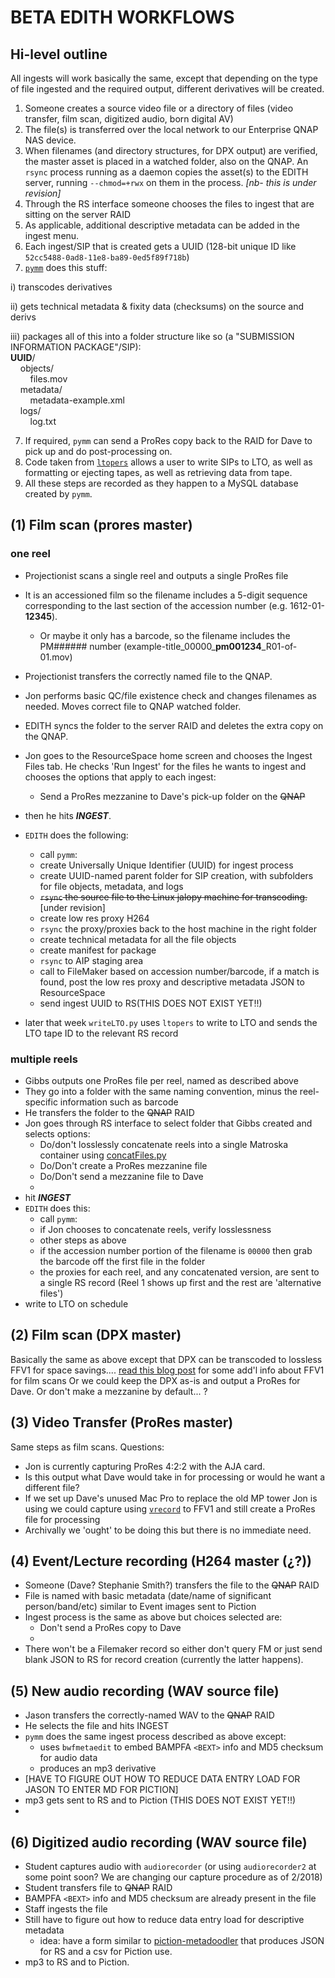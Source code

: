 # BETA EDITH WORKFLOWS

## Hi-level outline
All ingests will work basically the same, except that depending on the type of file ingested and the required output, different derivatives will be created.

1) Someone creates a source video file or a directory of files (video transfer, film scan, digitized audio, born digital AV)
2) The file(s) is transferred over the local network to our Enterprise QNAP NAS device.
3) When filenames (and directory structures, for DPX output) are verified, the master asset is placed in a watched folder, also on the QNAP. An `rsync` process running as a daemon copies the asset(s) to the EDITH server, running `--chmod=+rwx` on them in the process. *[nb- this is under revision]*
3) Through the RS interface someone chooses the files to ingest that are sitting on the server RAID
4) As applicable, additional descriptive metadata can be added in the ingest menu.
5) Each ingest/SIP that is created gets a UUID (128-bit unique ID like `52cc5488-0ad8-11e8-ba89-0ed5f89f718b`)
6) [`pymm`](https://github.com/BAM-PFA/pymm) does this stuff:

 i) transcodes derivatives

 ii) gets technical metadata & fixity data (checksums) on the source and derivs
 
 iii) packages all of this into a folder structure like so (a "SUBMISSION INFORMATION PACKAGE"/SIP):<br>
 **UUID**/<br>
&nbsp;&nbsp;&nbsp;&nbsp;objects/<br>
&nbsp;&nbsp;&nbsp;&nbsp;&nbsp;&nbsp;&nbsp;&nbsp;files.mov<br>
&nbsp;&nbsp;&nbsp;&nbsp;metadata/ <br>
&nbsp;&nbsp;&nbsp;&nbsp;&nbsp;&nbsp;&nbsp;&nbsp;metadata-example.xml<br>
&nbsp;&nbsp;&nbsp;&nbsp;logs/ <br>
&nbsp;&nbsp;&nbsp;&nbsp;&nbsp;&nbsp;&nbsp;&nbsp;log.txt<br>

7) If required, `pymm` can send a ProRes copy back to the RAID for Dave to pick up and do post-processing on.
8) Code taken from [`ltopers`](https://github.com/amiaopensource/ltopers) allows a user to write SIPs to LTO, as well as formatting or ejecting tapes, as well as retrieving data from tape.
9) All these steps are recorded as they happen to a MySQL database created by `pymm`.

## (1) Film scan (prores master)

### one reel
* Projectionist scans a single reel and outputs a single ProRes file 
* It is an accessioned film so the filename includes a 5-digit sequence corresponding to the last section of the accession number (e.g. 1612-01-**12345**).
  * Or maybe it only has a barcode, so the filename includes the PM###### number  (example-title_00000_**pm001234**_R01-of-01.mov)
* Projectionist transfers the correctly named file to the QNAP.
* Jon performs basic QC/file existence check and changes filenames as needed. Moves correct file to QNAP watched folder.
* EDITH syncs the folder to the server RAID and deletes the extra copy on the QNAP.
* Jon goes to the ResourceSpace home screen and chooses the Ingest Files tab. He checks 'Run Ingest' for the files he wants to ingest and chooses the options that apply to each ingest:
  * Send a ProRes mezzanine to Dave's pick-up folder on the ~~QNAP~~
* then he hits *__INGEST__*.

* `EDITH` does the following:
  * call `pymm`: 
  * create Universally Unique Identifier (UUID) for ingest process 
  * create UUID-named parent folder for SIP creation, with subfolders for file objects, metadata, and logs 
  * ~~`rsync` the source file to the Linux jalopy machine for transcoding.~~ [under revision]
  * create low res proxy H264 
  * `rsync` the proxy/proxies back to the host machine in the right folder
  * create technical metadata for all the file objects
  * create manifest for package
  * `rsync` to AIP staging area
  * call to FileMaker based on accession number/barcode, if a match is found, post the low res proxy and descriptive metadata JSON to ResourceSpace
  * send ingest UUID to RS(THIS DOES NOT EXIST YET!!)
* later that week `writeLTO.py` uses `ltopers` to write to LTO and sends the LTO tape ID to the relevant RS record 

### multiple reels
* Gibbs outputs one ProRes file per reel, named as described above
* They go into a folder with the same naming convention, minus the reel-specific information such as barcode
* He transfers the folder to the ~~QNAP~~  RAID
* Jon goes through RS interface to select folder that Gibbs created and selects options:
  * Do/don't losslessly concatenate reels into a single Matroska container using [concatFiles.py](https://github.com/BAM-PFA/pymm/blob/master/concatFiles.py)
  * Do/Don't create a ProRes mezzanine file 
  * Do/Don't send a mezzanine file to Dave 
  *
* hit _**INGEST**_
* `EDITH` does this:
  * call `pymm`:
  * if Jon chooses to concatenate reels, verify losslessness
  * other steps as above
   * if the accession number portion of the filename is `00000` then grab the barcode off the first file in the folder
   * the proxies for each reel, and any concatenated version, are sent to a single RS record (Reel 1 shows up first and the rest are 'alternative files')
* write to LTO on schedule

## (2) Film scan (DPX master)

Basically the same as above except that DPX can be transcoded to lossless FFV1 for space savings.... 
[read this blog post](https://kieranjol.wordpress.com/2016/10/07/introduction-to-ffv1-and-matroska-for-film-scans/) for some add'l info about FFV1 for film scans
Or we could keep the DPX as-is and output a ProRes for Dave. Or don't make a mezzanine by default... ?

## (3) Video Transfer (ProRes master)

Same steps as film scans.
Questions: 
* Jon is currently capturing ProRes 4:2:2 with the AJA card. 
* Is this output what Dave would take in for processing or would he want a different file?
* If we set up Dave's unused Mac Pro to replace the old MP tower Jon is using we could capture using [`vrecord`](https://github.com/amiaopensource/vrecord) to FFV1 and still create a ProRes file for processing
* Archivally we 'ought' to be doing this but there is no immediate need. 

## (4) Event/Lecture recording (H264 master (¿?))
* Someone (Dave? Stephanie Smith?) transfers the file to the ~~QNAP~~ RAID
* File is named with basic metadata (date/name of significant person/band/etc) similar to Event images sent to Piction
* Ingest process is the same as above but choices selected are:
  * Don't send a ProRes copy to Dave
  * 
* There won't be a Filemaker record so either don't query FM or just send blank JSON to RS for record creation (currently the latter happens).

## (5) New audio recording (WAV source file)
* Jason transfers the correctly-named WAV to the ~~QNAP~~ RAID
* He selects the file and hits INGEST
* `pymm` does the same ingest process described as above except:
  * uses `bwfmetaedit` to embed  BAMPFA `<BEXT>` info and MD5 checksum for audio data
  * produces an mp3 derivative
* [HAVE TO FIGURE OUT HOW TO REDUCE DATA ENTRY LOAD FOR JASON TO ENTER MD FOR PICTION]
* mp3 gets sent to RS and to Piction (THIS DOES NOT EXIST YET!!)
* 

## (6) Digitized audio recording (WAV source file)
* Student captures audio with `audiorecorder` (or using `audiorecorder2` at some point soon? We are changing our capture procedure as of 2/2018)
* Student transfers file to ~~QNAP~~ RAID
* BAMPFA `<BEXT>` info and MD5 checksum are already present in the file
* Staff ingests the file 
* Still have to figure out how to reduce data entry load for descriptive metadata  
  * idea: have a form similar to [piction-metadoodler](https://github.com/BAM-PFA/piction-metadoodler) that produces JSON for RS and a csv for Piction use.
* mp3 to RS and to Piction. 
